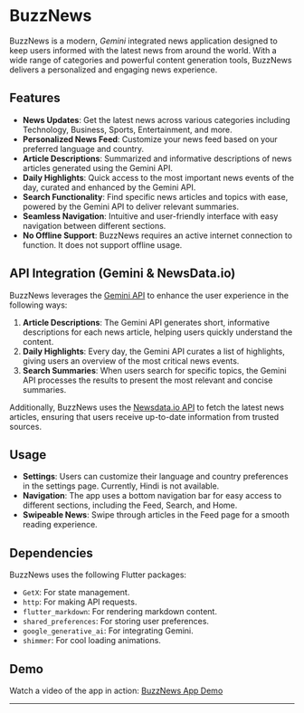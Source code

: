 
# BuzzNews

BuzzNews is a modern, *Gemini* integrated news application designed to keep users informed with the latest news from around the world. With a wide range of categories and powerful content generation tools, BuzzNews delivers a personalized and engaging news experience.

## Features

- **News Updates**: Get the latest news across various categories including Technology, Business, Sports, Entertainment, and more.
- **Personalized News Feed**: Customize your news feed based on your preferred language and country.
- **Article Descriptions**: Summarized and informative descriptions of news articles generated using the Gemini API.
- **Daily Highlights**: Quick access to the most important news events of the day, curated and enhanced by the Gemini API.
- **Search Functionality**: Find specific news articles and topics with ease, powered by the Gemini API to deliver relevant summaries.
- **Seamless Navigation**: Intuitive and user-friendly interface with easy navigation between different sections.
- **No Offline Support**: BuzzNews requires an active internet connection to function. It does not support offline usage.

## API Integration (Gemini & NewsData.io)

BuzzNews leverages the [Gemini API](https://ai.google.dev/gemini-api/docs
) to enhance the user experience in the following ways:

1. **Article Descriptions**: The Gemini API generates short, informative descriptions for each news article, helping users quickly understand the content.
2. **Daily Highlights**: Every day, the Gemini API curates a list of highlights, giving users an overview of the most critical news events.
3. **Search Summaries**: When users search for specific topics, the Gemini API processes the results to present the most relevant and concise summaries.

Additionally, BuzzNews uses the [Newsdata.io API](https://newsdata.io) to fetch the latest news articles, ensuring that users receive up-to-date information from trusted sources.

## Usage

- **Settings**: Users can customize their language and country preferences in the settings page. Currently, Hindi is not available.
- **Navigation**: The app uses a bottom navigation bar for easy access to different sections, including the Feed, Search, and Home.
- **Swipeable News**: Swipe through articles in the Feed page for a smooth reading experience.

## Dependencies

BuzzNews uses the following Flutter packages:

- `GetX`: For state management.
- `http`: For making API requests.
- `flutter_markdown`: For rendering markdown content.
- `shared_preferences`: For storing user preferences.
- `google_generative_ai`: For integrating Gemini.
- `shimmer`: For cool loading animations.

## Demo

Watch a video of the app in action: [BuzzNews App Demo](#)

---
